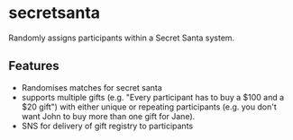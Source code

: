 # secretsanta
Randomly assigns participants within a Secret Santa system.

## Features

* Randomises matches for secret santa
* supports multiple gifts (e.g. "Every participant has to buy a $100 and a $20 gift") with either unique or repeating participants (e.g. you don't want John to buy more than one gift for Jane).
* SNS for delivery of gift registry to participants
